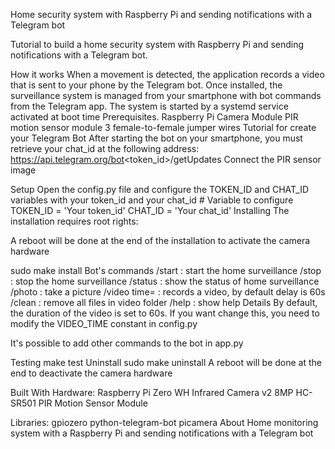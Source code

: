 Home security system with Raspberry Pi and sending notifications with a Telegram bot

Tutorial to build a home security system with Raspberry Pi and sending notifications with a Telegram bot.

How it works
When a movement is detected, the application records a video that is sent to your phone by the Telegram bot.
Once installed, the surveillance system is managed from your smartphone with bot commands from the Telegram app.
The system is started by a systemd service activated at boot time
Prerequisites.
Raspberry Pi Camera Module
PIR motion sensor module
3 female-to-female jumper wires
Tutorial for create your Telegram Bot
After starting the bot on your smartphone, you must retrieve your chat_id at the following address:
https://api.telegram.org/bot<token_id>/getUpdates
Connect the PIR sensor
image

Setup
Open the config.py file and configure the TOKEN_ID and CHAT_ID variables with your token_id and your chat_id
    # Variable to configure
    TOKEN_ID = 'Your token_id'
    CHAT_ID = 'Your chat_id'
Installing
The installation requires root rights:

A reboot will be done at the end of the installation to activate the camera hardware

sudo make install
Bot's commands
/start : start the home surveillance
/stop : stop the home surveillance
/status : show the status of home surveillance
/photo : take a picture
/video time= : records a video, by default delay is 60s
/clean : remove all files in video folder
/help : show help
Details
By default, the duration of the video is set to 60s. If you want change this, you need to modify the VIDEO_TIME constant in config.py

It's possible to add other commands to the bot in app.py

Testing
make test
Uninstall
sudo make uninstall
A reboot will be done at the end to deactivate the camera hardware

Built With
Hardware:
Raspberry Pi Zero WH
Infrared Camera v2 8MP
HC-SR501 PIR Motion Sensor Module

Libraries:
gpiozero
python-telegram-bot
picamera
About
Home monitoring system with a Raspberry Pi and sending notifications with a Telegram bot
